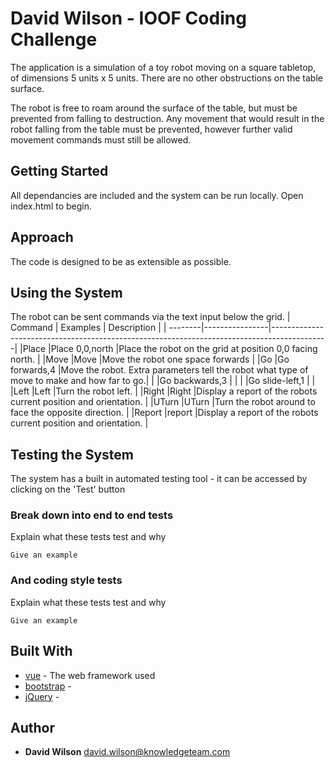 # David Wilson - IOOF Coding Challenge

The application is a simulation of a toy robot moving on a square tabletop, of dimensions 5 units x 5 units.
There are no other obstructions on the table surface.

The robot is free to roam around the surface of the table, but must be prevented from falling to destruction.  Any movement that would result in the robot falling from the table must be prevented, however further
valid movement commands must still be allowed.

## Getting Started

All dependancies are included and the system can be run locally. Open index.html to begin.

## Approach

The code is designed to be as extensible as possible.

## Using the System
The robot can be sent commands via the text input below the grid.
| Command | Examples       | Description                                                                                |
| --------|----------------|--------------------------------------------------------------------------------------------|
|Place    |Place 0,0,north |Place the robot on the grid at position 0,0 facing north.                                   |
|Move     |Move            |Move the robot one space forwards                                                           |
|Go       |Go forwards,4   |Move the robot. Extra parameters tell the robot what type of move to make and how far to go.|
|         |Go backwards,3  |                                                                                            |
|         |Go slide-left,1 |                                                                                            |
|Left     |Left            |Turn the robot left.                                                                        |
|Right    |Right           |Display a report of the robots current position and orientation.                            |
|UTurn    |UTurn           |Turn the robot around to face the opposite direction.                                       |
|Report   |report          |Display a report of the robots current position and orientation.                            |

## Testing the System

The system has a built in automated testing tool - it can be accessed by clicking on the 'Test' button

### Break down into end to end tests

Explain what these tests test and why

```
Give an example
```

### And coding style tests

Explain what these tests test and why

```
Give an example
```


## Built With
* [vue](https://vuejs.org/) - The web framework used
* [bootstrap](https://getbootstrap.com/) - 
* [jQuery](https://jquery.com/) - 

## Author
* **David Wilson** <david.wilson@knowledgeteam.com>